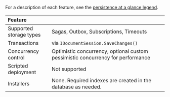 For a description of each feature, see the [persistence at a glance legend](/persistence/#persistence-at-a-glance).

|Feature                    |   |
|:---                       |---
|Supported storage types    |Sagas, Outbox, Subscriptions, Timeouts
|Transactions               |via `IDocumentSession.SaveChanges()`
|Concurrency control        |Optimistic concurrency, optional custom pessimistic concurrency for performance
|Scripted deployment        |Not supported
|Installers                 |None. Required indexes are created in the database as needed.